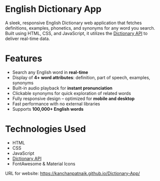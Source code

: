 # English Dictionary App
A sleek, responsive English Dictionary web application that fetches definitions, examples, phonetics, and synonyms for any word you search. Built using HTML, CSS, and JavaScript, it utilizes the [Dictionary API](https://dictionaryapi.dev/) to deliver real-time data.

# Features
- Search any English word in **real-time**
- Display of **4+ word attributes**: definition, part of speech, examples, synonyms
- Built-in audio playback for **instant pronunciation**
- Clickable synonyms for quick exploration of related words
- Fully responsive design – optimized for **mobile and desktop**
- Fast performance with no external libraries
- Supports **100,000+ English words**

# Technologies Used
- HTML
- CSS
- JavaScript
- [Dictionary API](https://dictionaryapi.dev/)
- FontAwesome & Material Icons

URL for website: https://kanchanpatnaik.github.io/Dictionary-App/
